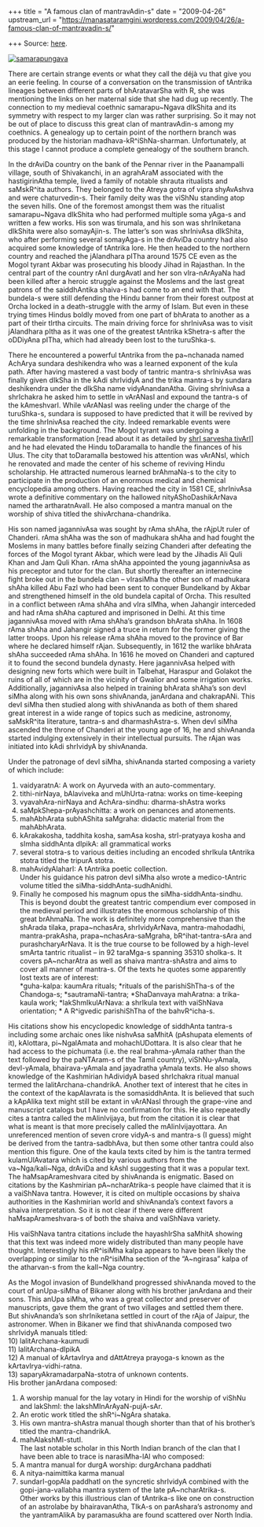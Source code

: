 +++
title = "A famous clan of mantravAdin-s"
date = "2009-04-26"
upstream_url = "https://manasataramgini.wordpress.com/2009/04/26/a-famous-clan-of-mantravadin-s/"

+++
Source: [here](https://manasataramgini.wordpress.com/2009/04/26/a-famous-clan-of-mantravadin-s/).

[![samarapungava](https://i1.wp.com/farm4.static.flickr.com/3187/3476508667_1f28a67617.jpg)](http://www.flickr.com/photos/24766652@N05/3476508667/ "samarapungava by somasushma, on Flickr")

There are certain strange events or what they call the déjà vu that give
you an eerie feeling. In course of a conversation on the transmission of
tAntrika lineages between different parts of bhAratavarSha with R, she
was mentioning the links on her maternal side that she had dug up
recently. The connection to my medieval coethnic samarapu\~Ngava
dIkShita and its symmetry with respect to my larger clan was rather
surprising. So it may not be out of place to discuss this great clan of
mantravAdin-s among my coethnics. A genealogy up to certain point of the
northern branch was produced by the historian madhava-kR^iShNa-sharman.
Unfortunately, at this stage I cannot produce a complete genealogy of
the southern branch.

In the drAviDa country on the bank of the Pennar river in the
Paanampalli village, south of Shivakanchi, in an agrahAraM associated
with the hastigirinAtha temple, lived a family of notable shrauta
ritualists and saMskR^ita authors. They belonged to the Atreya gotra of
vipra shyAvAshva and were chaturvedin-s. Their family deity was the
viShNu standing atop the seven hills. One of the foremost amongst them
was the ritualist samarapu\~Ngava dIkShita who had performed multiple
soma yAga-s and written a few works. His son was tirumala, and his son
was shrIniketana dIkShita were also somayAjin-s. The latter’s son was
shrInivAsa dIkShita, who after performing several somayAga-s in the
drAviDa country had also acquired some knowledge of tAntrika lore. He
then headed to the northern country and reached the jAlandhara pITha
around 1575 CE even as the Mogol tyrant Akbar was prosecuting his bloody
Jihad in Rajasthan. In the central part of the country rAnI durgAvatI
and her son vIra-nArAyaNa had been killed after a heroic struggle
against the Moslems and the last great patrons of the saiddhAntika
shaiva-s had come to an end with that. The bundela-s were still
defending the Hindu banner from their forest outpost at Orcha locked in
a death-struggle with the army of Islam. But even in these trying times
Hindus boldly moved from one part of bhArata to another as a part of
their tIrtha circuits. The main driving force for shrInivAsa was to
visit jAlandhara pItha as it was one of the greatest tAntrika kShetra-s
after the oDDiyAna pITha, which had already been lost to the turuShka-s.

There he encountered a powerful tAntrika from the pa\~nchanada named
AchArya sundara deshikendra who was a learned exponent of the kula path.
After having mastered a vast body of tantric mantra-s shrInivAsa was
finally given dIkSha in the kAdi shrIvidyA and the trika mantra-s by
sundara deshikendra under the dIkSha name vidyAnandanAtha. Giving
shrInivAsa a shrIchakra he asked him to settle in vArANasI and expound
the tantra-s of the kAmeshvarI. While vArANasI was reeling under the
charge of the turuShka-s, sundara is supposed to have predicted that it
will be revived by the time shrInivAsa reached the city. Indeed
remarkable events were unfolding in the background. The Mogol tyrant was
undergoing a remarkable transformation \[read about it as detailed by
[shrI sarvesha tivArI](http://bharatendu.com/)\] and he had elevated the
Hindu toDaramalla to handle the finances of his Ulus. The city that
toDaramalla bestowed his attention was vArANsI, which he renovated and
made the center of his scheme of reviving Hindu scholarship. He
attracted numerous learned brAhmaNa-s to the city to participate in the
production of an enormous medical and chemical encyclopedia among
others. Having reached the city in 1581 CE, shrInivAsa wrote a
definitive commentary on the hallowed nityAShoDashikArNava named the
artharatnAvalI. He also composed a mantra manual on the worship of shiva
titled the shivArchana-chandrika.

His son named jagannivAsa was sought by rAma shAha, the rAjpUt ruler of
Chanderi. rAma shAha was the son of madhukara shAha and had fought the
Moslems in many battles before finally seizing Chanderi after defeating
the forces of the Mogol tyrant Akbar, which were lead by the Jihadis Ali
Quli Khan and Jam Quli Khan. rAma shAha appointed the young jagannivAsa
as his preceptor and tutor for the clan. But shortly thereafter an
internecine fight broke out in the bundela clan – vIrasiMha the other
son of madhukara shAha killed Abu Fazl who had been sent to conquer
Bundelkand by Akbar and strengthened himself in the old bundela capital
of Orcha. This resulted in a conflict between rAma shAha and vIra sIMha,
when Jahangir interceded and had rAma shAha captured and imprisoned in
Delhi. At this time jagannivAsa moved with rAma shAha’s grandson bhArata
shAha. In 1608 rAma shAha and Jahangir signed a truce in return for the
former giving the latter troops. Upon his release rAma shAha moved to
the province of Bar where he declared himself rAjan. Subsequently, in
1612 the warlike bhArata shAha succeeded rAma shAha. In 1616 he moved on
Chanderi and captured it to found the second bundela dynasty. Here
jagannivAsa helped with designing new forts which were built in
Talbehat, Haraspur and Golakot the ruins of all of which are in the
vicinity of Gwalior and some irrigation works. Additionally, jagannivAsa
also helped in training bhArata shAha’s son devI siMha along with his
own sons shivAnanda, janArdana and chakrapANi. This devI siMha then
studied along with shivAnanda as both of them shared great interest in a
wide range of topics such as medicine, astronomy, saMskR^ita literature,
tantra-s and dharmashAstra-s. When devI siMha ascended the throne of
Chanderi at the young age of 16, he and shivAnanda started indulging
extensively in their intellectual pursuits. The rAjan was initiated into
kAdi shrIvidyA by shivAnanda.

Under the patronage of devI siMha, shivAnanda started composing a
variety of which include:  
1) vaidyaratnA: A work on Ayurveda with an auto-commentary.  
2) tithi-nirNaya, bAlaviveka and mUhUrta-ratna: works on time-keeping  
3) vyavahAra-nirNaya and AchAra-sindhu: dharma-shAstra works  
4) saMpkShepa-prAyashchitta: a work on penances and atonements.  
5) mahAbhArata subhAShita saMgraha: didactic material from the
mahAbhArata.  
6) kArakakosha, taddhita kosha, samAsa kosha, strI-pratyaya kosha and
sImha siddhAnta dIpikA: all grammatical works  
7) several stotra-s to various deities including an encoded shrIkula
tAntrika stotra titled the tripurA stotra.  
8) mahAvidyAlaharI: A tAntrika poetic collection.  
Under his guidance his patron devI siMha also wrote a medico-tAntric
volume titled the siMha-siddhAnta-sudhAnidhi.  
9) Finally he composed his magnum opus the siMha-siddhAnta-sindhu. This
is beyond doubt the greatest tantric compendium ever composed in the
medieval period and illustrates the enormous scholarship of this great
brAhmaNa. The work is definitely more comprehensive than the shArada
tilaka, prapa\~nchasAra, shrIvidyArNava, mantra-mahodadhi,
mantra-prakAsha, prapa\~nchasAra-saMgraha, bR^ihat-tantra-sAra and
purashcharyArNava. It is the true course to be followed by a high-level
smArta tantric ritualist – in 92 taraMga-s spanning 35310 sholka-s. It
covers pA\~ncharAtra as well as shaiva mantra-shAstra and aims to cover
all manner of mantra-s. Of the texts he quotes some apparently lost
texts are of interest:  
\*guha-kalpa: kaumAra rituals; \*rituals of the parishiShTha-s of the
Chandoga-s; \*sautramaNi-tantra; \*ShaDanvaya mahAratna: a trika-kaula
work; \*lakShmIkulArNava: a shrIkula text with vaiShNava orientation; \*
A R^igvedic parishiShTha of the bahvR^icha-s.

His citations show his encyclopedic knowledge of siddhAnta tantra-s
including some archaic ones like nishvAsa saMhitA (pAshupata elements of
it), kAlottara, pi\~NgalAmata and mohachUDottara. It is also clear that
he had access to the pichumata (i.e. the real brahma-yAmala rather than
the text followed by the paNTAram-s of the Tamil country),
viShNu-yAmala, devI-yAmala, bhairava-yAmala and jayadratha yAmala texts.
He also shows knowledge of the Kashmirian hAdividyA based shrIchakra
ritual manual termed the lalitArchana-chandrikA. Another text of
interest that he cites in the context of the kapAlavrata is the
somasiddhAnta. It is believed that such a kApAlika text might still be
extant in vArANasI through the grape-vine and manuscript catalogs but I
have no confirmation for this. He also repeatedly cites a tantra called
the mAlinIvijaya, but from the citation it is clear that what is meant
is that more precisely called the mAlinIvijayottara. An unreferenced
mention of seven crore vidyA-s and mantra-s (I guess) might be derived
from the tantra-sadbhAva, but then some other tantra could also mention
this figure. One of the kaula texts cited by him is the tantra termed
kulamUlAvatara which is cited by various authors from the
va\~Nga/kali\~Nga, drAviDa and kAshI suggesting that it was a popular
text. The haMsapArameshvara cited by shivAnanda is enigmatic. Based on
citations by the Kashmirian pA\~ncharAtrika-s people have claimed that
it is a vaiShNava tantra. However, it is cited on multiple occasions by
shaiva authorities in the Kashmirian world and shivAnanda’s context
favors a shaiva interpretation. So it is not clear if there were
different haMsapArameshvara-s of both the shaiva and vaiShNava variety.

His vaiShNava tantra citations include the hayashIrSha saMhitA showing
that this text was indeed more widely distributed than many people have
thought. Interestingly his nR^isiMha kalpa appears to have been likely
the overlapping or similar to the nR^isiMha section of the “A\~ngirasa”
kalpa of the atharvan-s from the kalI\~Nga country.

As the Mogol invasion of Bundelkhand progressed shivAnanda moved to the
court of anUpa-siMha of Bikaner along with his brother janArdana and
their sons. This anUpa siMha, who was a great collector and preserver of
manuscripts, gave them the grant of two villages and settled them there.
But shivAnanda’s son shrIniketana settled in court of the rAja of
Jaipur, the astronomer. When in Bikaner we find that shivAnanda composed
two shrIvidyA manuals titled:  
10) lalitArchana-kaumudi  
11) lalitArchana-dIpikA  
12) A manual of kArtavIrya and dAttAtreya prayoga-s known as the
kArtavIrya-vidhi-ratna.  
13) saparyAkramadarpaNa-stotra of unknown contents.  
His brother janArdana composed:  
1) A worship manual for the lay votary in Hindi for the worship of
viShNu and lakShmI: the lakshMInArAyaN-pujA-sAr.  
2) An erotic work titled the shR^i\~NgAra shataka.  
3) His own mantra-shAstra manual though shorter than that of his
brother’s titled the mantra-chandrikA.  
4) mahAlakshMI-stutI.  
The last notable scholar in this North Indian branch of the clan that I
have been able to trace is narasiMha-lAl who composed:  
1) A mantra manual for durgA worship: durgArchana paddhati  
2) A nitya-naimittika karma manual  
3) sundarI-gopAla paddhatI on the syncretic shrIvidyA combined with the
gopi-jana-vallabha mantra system of the late pA\~ncharAtrika-s.  
Other works by this illustrious clan of tAntrika-s like one on
construction of an astrolabe by bhairavanAtha, TIkA-s on parAshara’s
astronomy and the yantramAlikA by paramasukha are found scattered over
North India.

